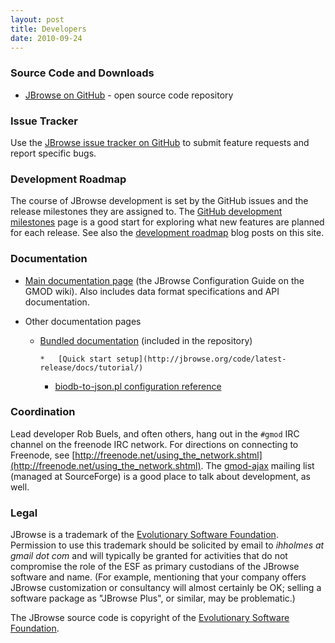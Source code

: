 ```yaml
---
layout: post
title: Developers
date: 2010-09-24
---
```


### Source Code and Downloads

*   [JBrowse on GitHub](http://github.com/GMOD/jbrowse/tree/master) - open source code repository

### Issue Tracker

Use the [JBrowse issue tracker on GitHub](http://github.com/GMOD/jbrowse/issues) to submit feature requests and report specific bugs.

### Development Roadmap

The course of JBrowse development is set by the GitHub issues and the release milestones they are assigned to.  The [GitHub development milestones](https://github.com/GMOD/jbrowse/milestones "JBrowse Development Milestones") page is a good start for exploring what new features are planned for each release. See also the [development roadmap](http://jbrowse.org/category/jbrowse-development/roadmap/) blog posts on this site.

### Documentation

*   [Main documentation page](http://gmod.org/wiki/JBrowse_Configuration_Guide "JBrowse Configuration Guide") (the JBrowse Configuration Guide on the GMOD wiki).  Also includes data format specifications and API documentation.
*   Other documentation pages

    *   [Bundled documentation](http://jbrowse.org/code/latest-release/docs/) (included in the repository)

            *   [Quick start setup](http://jbrowse.org/code/latest-release/docs/tutorial/)
        *   [biodb-to-json.pl configuration reference](http://jbrowse.org/code/latest-release/docs/config.html)

### Coordination

Lead developer Rob Buels, and often others, hang out in the `#gmod` IRC channel on the freenode IRC network. For directions on connecting to Freenode, see [http://freenode.net/using_the_network.shtml](http://freenode.net/using_the_network.shtml).  The [gmod-ajax](http://lists.sourceforge.net/mailman/listinfo/gmod-ajax) mailing list (managed at SourceForge) is a good place to talk about development, as well.

### Legal

JBrowse is a trademark of the [Evolutionary Software Foundation](http://biowiki.org/EvolutionarySoftwareFoundation). Permission to use this trademark should be solicited by email to _ihholmes at gmail dot com_ and will typically be granted for activities that do not compromise the role of the ESF as primary custodians of the JBrowse software and name. (For example, mentioning that your company offers JBrowse customization or consultancy will almost certainly be OK; selling a software package as "JBrowse Plus", or similar, may be problematic.)

The JBrowse source code is copyright of the [Evolutionary Software Foundation](http://biowiki.org/EvolutionarySoftwareFoundation).